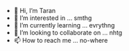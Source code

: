 - 👋 Hi, I’m Taran
- 👀 I’m interested in ... smthg
- 🌱 I’m currently learning ... evrythng
- 💞️ I’m looking to collaborate on ... nhtg
- 📫 How to reach me ... no-where

<!---
Taran-senpai/Taran-senpai is a ✨ special ✨ repository because its `README.md` (this file) appears on your GitHub profile.
You can click the Preview link to take a look at your changes.
--->
